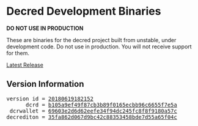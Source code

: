 
# Decred Development Binaries

**DO NOT USE IN PRODUCTION**

These are binaries for the decred project built from unstable, under development
code. Do not use in production. You will not receive support for them.

[Latest Release](https://github.com/matheusd/decred-weekly-builds/releases/latest)

## Version Information

<pre>
version id = <a href="https://github.com/matheusd/decred-weekly-builds/releases/tag/v20180619182152">20180619182152</a>
      dcrd = <a href="https://github.com/decred/dcrd/commits/b105a9ef49f87cb3b89f0165ecbb96c6655f7e5a">b105a9ef49f87cb3b89f0165ecbb96c6655f7e5a</a>
 dcrwallet = <a href="https://github.com/decred/dcrwallet/commits/69603e2d6d62eefe34f94dc245fc8f8f9180a57c">69603e2d6d62eefe34f94dc245fc8f8f9180a57c</a>
decrediton = <a href="https://github.com/decred/decrediton/commits/35fa862d067d9bc42c88353458bde7d55a65f04c">35fa862d067d9bc42c88353458bde7d55a65f04c</a>
</pre>

